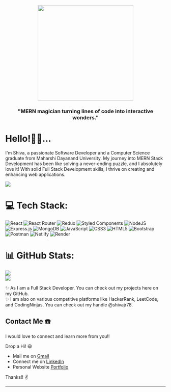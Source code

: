 <p align="center"> <img src="https://camo.githubusercontent.com/7de37139d0b4c1ce40865e799b446c0e963a3dd8fb68d239707237c40604fa3d/68747470733a2f2f63646e2e6472696262626c652e636f6d2f75736572732f3733303730332f73637265656e73686f74732f363538313234332f6176656e746f2e676966" style="width : 300px"/> </p>
<h3 align="center">"MERN magician turning lines of code into interactive wonders."</h2>

<h1>Hello!👋🏻...</h1>
I'm Shiva, a passionate Software Developer and a Computer Science graduate from Maharshi Dayanand University. My journey into MERN Stack Development has been like solving a never-ending puzzle, and I absolutely love it! With solid Full Stack Development skills, I thrive on creating and enhancing web applications.

[![](https://visitcount.itsvg.in/api?id=shivajr78&icon=0&color=0)](https://visitcount.itsvg.in)

# 💻 Tech Stack:
![React](https://img.shields.io/badge/react-%2320232a.svg?style=for-the-badge&logo=react&logoColor=blue) ![React Router](https://img.shields.io/badge/React_Router-CA4245?style=for-the-badge&logo=react-router&logoColor=white) ![Redux](https://img.shields.io/badge/redux-%23593d88.svg?style=for-the-badge&logo=redux&logoColor=white) ![Styled Components](https://img.shields.io/badge/styled--components-DB7093?style=for-the-badge&logo=styled-components&logoColor=white) ![NodeJS](https://img.shields.io/badge/node.js-6DA55F?style=for-the-badge&logo=node.js&logoColor=white) ![Express.js](https://img.shields.io/badge/express.js-%23404d59.svg?style=for-the-badge&logo=express&logoColor=%2361DAFB) ![MongoDB](https://img.shields.io/badge/MongoDB-%234ea94b.svg?style=for-the-badge&logo=mongodb&logoColor=white) ![JavaScript](https://img.shields.io/badge/javascript-%23323330.svg?style=for-the-badge&logo=javascript&logoColor=%23F7DF1E) ![CSS3](https://img.shields.io/badge/css3-%231572B6.svg?style=for-the-badge&logo=css3&logoColor=white) ![HTML5](https://img.shields.io/badge/html5-%23E34F26.svg?style=for-the-badge&logo=html5&logoColor=white) ![Bootstrap](https://img.shields.io/badge/bootstrap-%23563D7C.svg?style=for-the-badge&logo=bootstrap&logoColor=white) ![Postman](https://img.shields.io/badge/Postman-FF6C37?style=for-the-badge&logo=postman&logoColor=white) ![Netlify](https://img.shields.io/badge/netlify-%23000000.svg?style=for-the-badge&logo=netlify&logoColor=#00C7B7) ![Render](https://img.shields.io/badge/Render-%46E3B7.svg?style=for-the-badge&logo=render&logoColor=white)

# 📊 GitHub Stats:
![](https://github-readme-streak-stats.herokuapp.com/?user=shivajr78&theme=dark&hide_border=false)<br/>
![](https://github-readme-stats.vercel.app/api/top-langs/?username=shivajr78&theme=dark&hide_border=false&include_all_commits=true&count_private=true&layout=compact)

✨ As I am a Full Stack Developer. You can check out my projects here on my GitHub.<br/>
✨ I am also on various competitive platforms like HackerRank, LeetCode, and CodingNinjas. 
You can check out my handle @shivajr78.

## Contact Me ☎️
I would love to connect and learn more from you!! 

Drop a Hi! 😃
* Mail me on [Gmail](beingshiva78@gmail.com)     
* Connect me on [LinkedIn](linkedin.com/in/shivajr78)
* Personal Website [Portfolio](https://shivajr78.netlify.app/)

Thanks!! ✌️

---


